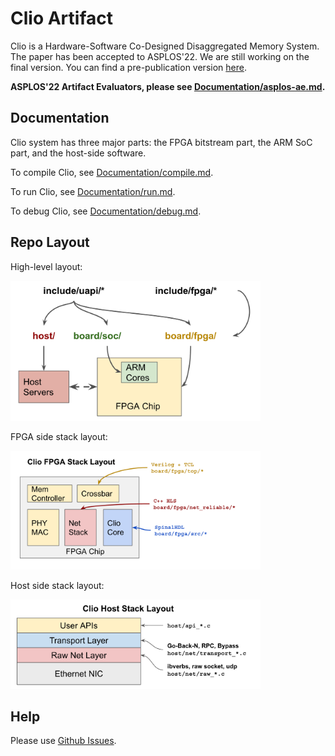 # Clio Artifact

Clio is a Hardware-Software Co-Designed Disaggregated Memory System.
The paper has been accepted to ASPLOS'22.
We are still working on the final version.
You can find a pre-publication version [here](https://arxiv.org/pdf/2108.03492.pdf).

**ASPLOS'22 Artifact Evaluators, please see [Documentation/asplos-ae.md](./Documentation/asplos-ae.md).**

## Documentation

Clio system has three major parts: the FPGA bitstream part, the ARM SoC part, and the host-side software.

To compile Clio, see [Documentation/compile.md](./Documentation/compile.md).

To run Clio, see [Documentation/run.md](./Documentation/run.md).

To debug Clio, see [Documentation/debug.md](./Documentation/debug.md).

## Repo Layout

High-level layout:

<img src="Documentation/repo-org.png" alt="drawing" width="400"/>

FPGA side stack layout:

<img src="Documentation/repo-org-fpga.png" alt="drawing" width="400"/>

Host side stack layout:

<img src="Documentation/repo-org-host.png" alt="drawing" width="400"/>

## Help

Please use [Github Issues](https://github.com/WukLab/Clio/issues).
